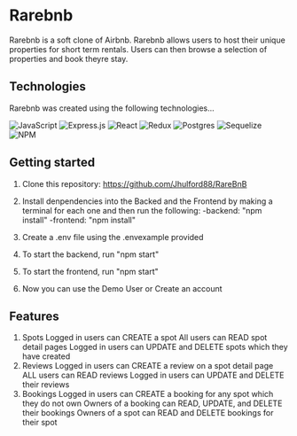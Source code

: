 # Rarebnb

Rarebnb is a soft clone of Airbnb. Rarebnb allows users to host their unique properties for short term rentals. Users can then browse a selection of properties and book theyre stay. 

## Technologies

Rarebnb was created using the following technologies...

![JavaScript](https://img.shields.io/badge/javascript-%23323330.svg?style=for-the-badge&logo=javascript&logoColor=%23F7DF1E)
![Express.js](https://img.shields.io/badge/express.js-%23404d59.svg?style=for-the-badge&logo=express&logoColor=%2361DAFB)
![React](https://img.shields.io/badge/react-%2320232a.svg?style=for-the-badge&logo=react&logoColor=%2361DAFB)
![Redux](https://img.shields.io/badge/redux-%23593d88.svg?style=for-the-badge&logo=redux&logoColor=white)
![Postgres](https://img.shields.io/badge/postgres-%23316192.svg?style=for-the-badge&logo=postgresql&logoColor=white)
![Sequelize](https://img.shields.io/badge/Sequelize-52B0E7?style=for-the-badge&logo=Sequelize&logoColor=white)
![NPM](https://img.shields.io/badge/NPM-%23CB3837.svg?style=for-the-badge&logo=npm&logoColor=white)

## Getting started
1. Clone this repository:
   https://github.com/Jhulford88/RareBnB

2. Install denpendencies into the Backed and the Frontend by making a terminal for each one and then run the following:
-backend: "npm install" 
-frontend: "npm install" 

3. Create a .env file using the .envexample provided

4. To start the backend, run "npm start"

5. To start the frontend, run "npm start"

6. Now you can use the Demo User or Create an account


## Features

1. Spots
Logged in users can CREATE a spot
All users can READ spot detail pages
Logged in users can UPDATE and DELETE spots which they have created
2. Reviews
Logged in users can CREATE a review on a spot detail page
ALL users can READ reviews
Logged in users can UPDATE and DELETE their reviews
3. Bookings
Logged in users can CREATE a booking for any spot which they do not own
Owners of a booking can READ, UPDATE, and DELETE their bookings
Owners of a spot can READ and DELETE bookings for their spot
